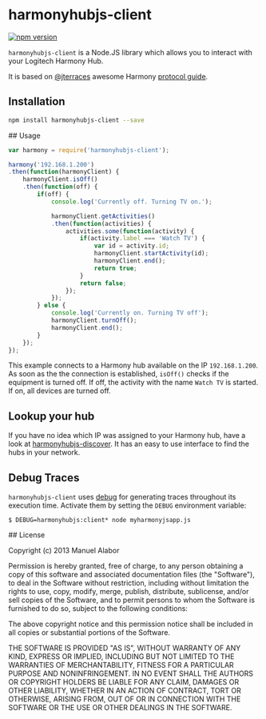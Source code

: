 # harmonyhubjs-client

[![npm version](https://badge.fury.io/js/harmonyhubjs.svg)](http://badge.fury.io/js/harmonyhubjs-client)

`harmonyhubjs-client` is a Node.JS library which allows you to interact with your Logitech
Harmony Hub.

It is based on [@jterraces](https://github.com/jterrace) awesome Harmony
[protocol guide](https://github.com/jterrace/pyharmony/blob/master/PROTOCOL.md).

## Installation
```bash
npm install harmonyhubjs-client --save
```

## Usage
```javascript
var harmony = require('harmonyhubjs-client');

harmony('192.168.1.200')
.then(function(harmonyClient) {
	harmonyClient.isOff()
	.then(function(off) {
		if(off) {
			console.log('Currently off. Turning TV on.');

			harmonyClient.getActivities()
			.then(function(activities) {
				activities.some(function(activity) {
					if(activity.label === 'Watch TV') {
						var id = activity.id;
						harmonyClient.startActivity(id);
						harmonyClient.end();
						return true;
					}
					return false;
				});
			});
		} else {
			console.log('Currently on. Turning TV off');
			harmonyClient.turnOff();
			harmonyClient.end();
		}
	});
});
```

This example connects to a Harmony hub available on the IP `192.168.1.200`. As soon as the the connection is established, `isOff()` checks if the equipment is turned off. If off, the activity with the name `Watch TV` is started. If on, all devices are turned off.

## Lookup your hub
If you have no idea which IP was assigned to your Harmony hub, have a look at [harmonyhubjs-discover](https://github.com/swissmanu/harmonyhubjs-discover). It has an easy to use interface to find the hubs in your network.


## Debug Traces
`harmonyhubjs-client` uses [debug](https://github.com/visionmedia/debug) for generating traces throughout its execution time. Activate them by setting the `DEBUG` environment variable:

	$ DEBUG=harmonyhubjs:client* node myharmonyjsapp.js


## License

Copyright (c) 2013 Manuel Alabor

Permission is hereby granted, free of charge, to any person obtaining a copy of this software and associated documentation files (the "Software"), to deal in the Software without restriction, including without limitation the rights to use, copy, modify, merge, publish, distribute, sublicense, and/or sell copies of the Software, and to permit persons to whom the Software is furnished to do so, subject to the following conditions:

The above copyright notice and this permission notice shall be included in all copies or substantial portions of the Software.

THE SOFTWARE IS PROVIDED "AS IS", WITHOUT WARRANTY OF ANY KIND, EXPRESS OR IMPLIED, INCLUDING BUT NOT LIMITED TO THE WARRANTIES OF MERCHANTABILITY, FITNESS FOR A PARTICULAR PURPOSE AND NONINFRINGEMENT. IN NO EVENT SHALL THE AUTHORS OR COPYRIGHT HOLDERS BE LIABLE FOR ANY CLAIM, DAMAGES OR OTHER LIABILITY, WHETHER IN AN ACTION OF CONTRACT, TORT OR OTHERWISE, ARISING FROM, OUT OF OR IN CONNECTION WITH THE SOFTWARE OR THE USE OR OTHER DEALINGS IN THE SOFTWARE.
